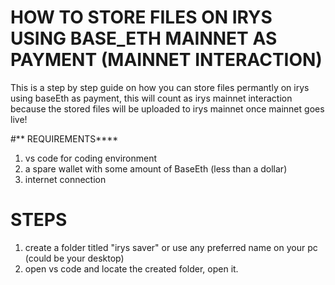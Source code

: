 # **HOW TO STORE FILES ON IRYS USING BASE_ETH MAINNET AS PAYMENT (MAINNET INTERACTION)**
This is a step by step guide on how you can store files permantly on irys using baseEth as payment, this will count as irys mainnet interaction because the stored files will be uploaded to irys mainnet once mainnet goes live!

#** REQUIREMENTS****
1. vs code for coding environment
2. a spare wallet with some amount of BaseEth (less than a dollar)
3. internet connection

# **STEPS** 
1. create a folder titled "irys saver" or use any preferred name on your pc (could be your desktop)
2. open vs code and locate the created folder, open it.

